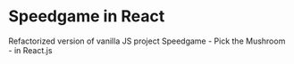 # Speedgame in React

Refactorized version of vanilla JS project Speedgame - Pick the Mushroom - in React.js
